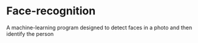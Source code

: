 # Face-recognition
A machine-learning program designed to detect faces in a photo and then identify the person
